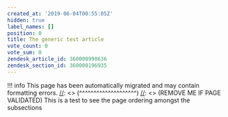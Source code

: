 ```yaml
---
created_at: '2019-06-04T00:55:05Z'
hidden: true
label_names: []
position: 0
title: The generic test article
vote_count: 0
vote_sum: 0
zendesk_article_id: 360000990636
zendesk_section_id: 360000196935
---
```



[//]: <> (REMOVE ME IF PAGE VALIDATED)
[//]: <> (vvvvvvvvvvvvvvvvvvvv)
!!! info
    This page has been automatically migrated and may contain formatting errors.
[//]: <> (^^^^^^^^^^^^^^^^^^^^)
[//]: <> (REMOVE ME IF PAGE VALIDATED)
This is a test to see the page ordering amongst the subsections
